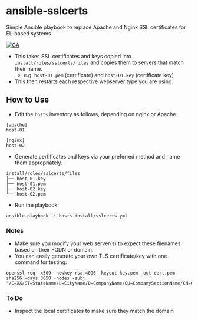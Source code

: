 # ansible-sslcerts
Simple Ansible playbook to replace Apache and Nginx SSL certificates for EL-based systems.

[![GA](https://github.com/sadsfae/ansible-sslcerts/actions/workflows/ansible-lint.yml/badge.svg)](https://github.com/sadsfae/ansible-sslcerts/actions)

* This takes SSL certificates and keys copied into `install/roles/sslcerts/files` and copies them to servers that match their name.
  - e.g. `host-01.pem` (certificate) and `host-01.key` (certificate key)
* This then restarts each respective webserver type you are using.

## How to Use
* Edit the `hosts` inventory as follows, depending on nginx or Apache

```
[apache]
host-01

[nginx]
host-02
```

* Generate certificates and keys via your preferred method and name them appropriately.

```
install/roles/sslcerts/files
├── host-01.key
├── host-01.pem
├── host-02.key
└── host-02.pem
```

* Run the playbook:
```
ansible-playbook -i hosts install/sslcerts.yml
```

### Notes
* Make sure you modify your web server(s) to expect these filenames based on their FQDN or domain.
* You can easily generate your own TLS certificate/key with one command for testing:

```
openssl req -x509 -newkey rsa:4096 -keyout key.pem -out cert.pem -sha256 -days 3650 -nodes -subj "/C=XX/ST=StateName/L=CityName/O=CompanyName/OU=CompanySectionName/CN=CommonNameOrHostname"
```

### To Do
* Inspect the local certificates to make sure they match the domain
